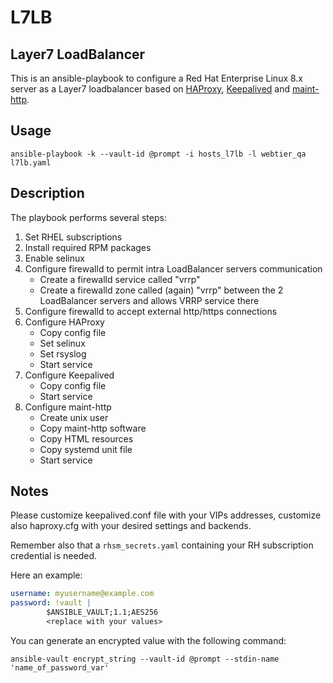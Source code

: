 # L7LB
## Layer7 LoadBalancer

This is an ansible-playbook to configure a Red Hat Enterprise Linux 8.x server
as a Layer7 loadbalancer based on [HAProxy](https://www.haproxy.org/), [Keepalived](https://keepalived.org/) and [maint-http](https://github.com/nicolar/maint-http).

## Usage

```shell
ansible-playbook -k --vault-id @prompt -i hosts_l7lb -l webtier_qa l7lb.yaml
```

## Description

The playbook performs several steps:
1. Set RHEL subscriptions
2. Install required RPM packages
3. Enable selinux
4. Configure firewalld to permit intra LoadBalancer servers communication
    - Create a firewalld service called "vrrp"
    - Create a firewalld zone called (again) "vrrp" between the 2 LoadBalancer servers and allows VRRP service there
5. Configure firewalld to accept external http/https connections
6. Configure HAProxy
    - Copy config file
    - Set selinux
    - Set rsyslog
    - Start service
7. Configure Keepalived
    - Copy config file
    - Start service
8. Configure maint-http
    - Create unix user
    - Copy maint-http software
    - Copy HTML resources
    - Copy systemd unit file
    - Start service

## Notes

Please customize keepalived.conf file with your VIPs addresses, customize also haproxy.cfg with your desired settings and backends.

Remember also that a ```rhsm_secrets.yaml``` containing your RH subscription credential is needed.

Here an example:
```yaml
username: myusername@example.com
password: !vault |
        $ANSIBLE_VAULT;1.1;AES256
        <replace with your values>
```

You can generate an encrypted value with the following command:
```shell
ansible-vault encrypt_string --vault-id @prompt --stdin-name 'name_of_password_var'
```